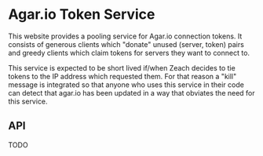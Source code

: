 # Agar.io Token Service

This website provides a pooling service for Agar.io connection
tokens. It consists of generous clients which "donate" unused (server,
token) pairs and greedy clients which claim tokens for servers they
want to connect to.

This service is expected to be short lived if/when Zeach decides to
tie tokens to the IP address which requested them. For that reason a
"kill" message is integrated so that anyone who uses this service in
their code can detect that agar.io has been updated in a way that
obviates the need for this service.

## API

TODO

